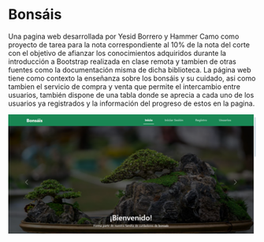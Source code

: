 # Bonsáis
Una pagina web desarrollada por Yesid Borrero y Hammer Camo como proyecto de tarea para la nota correspondiente al 10% de la nota del corte con el objetivo de afianzar los conocimientos adquiridos durante la introducción a Bootstrap realizada en clase remota y tambien de otras fuentes como la documentación misma de dicha biblioteca.
La página web tiene como contexto la enseñanza sobre los bonsáis y su cuidado, asi como tambien el servicio de compra y venta que permite el intercambio entre usuarios, también dispone de una tabla donde se aprecia a cada uno de los usuarios ya registrados y la información del progreso de estos en la pagina.

![Web preview](assets/images/web-preview-readme.png)